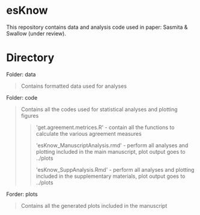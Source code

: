 # esKnow
This repository contains data and analysis code used in paper: 
Sasmita &amp; Swallow (under review).

# Directory 

Folder: data
>Contains formatted data used for analyses

Folder: code
>Contains all the codes used for statistical analyses and plotting figures
>>'get.agreement.metrices.R' - contain all the functions to calculate the various agreement measures
>>
>>'esKnow_ManuscriptAnalysis.rmd' - perform all analyses and plotting included in the main manuscript, plot output goes to ../plots
>>
>>'esKnow_SuppAnalysis.Rmd' - perform all analyses and plotting included in the supplementary materials, plot output goes to ../plots
>>

Forder: plots
>Contains all the generated plots included in the manuscript
